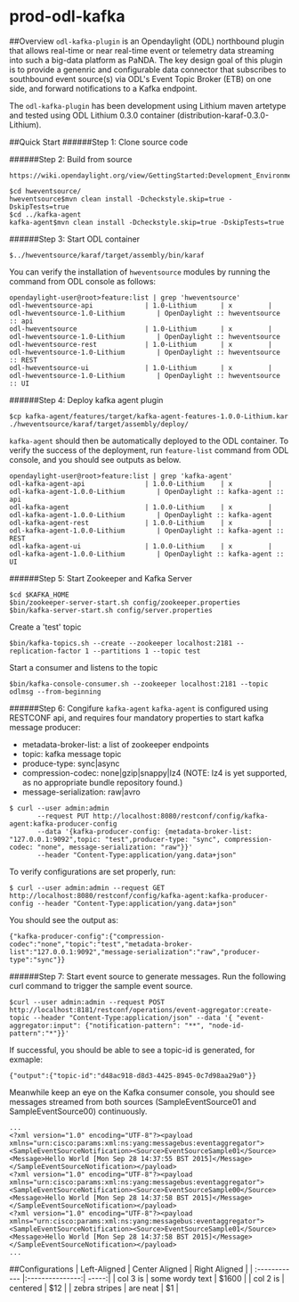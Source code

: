 # prod-odl-kafka
##Overview
`odl-kafka-plugin` is an Opendaylight (ODL)  northbound plugin that allows real-time or near real-time event or telemetry data streaming into such a big-data platform as PaNDA. The key design goal of this plugin is to provide a genenric and configurable data connector that subscribes to southbound event source(s) via ODL's Event Topic Broker (ETB) on one side, and forward notifications to a Kafka endpoint.

The `odl-kafka-plugin` has been development using Lithium maven artetype and tested using ODL Lithium 0.3.0 container (distribution-karaf-0.3.0-Lithium). 

##Quick Start
######Step 1: Clone source code

######Step 2: Build from source

```
https://wiki.opendaylight.org/view/GettingStarted:Development_Environment_Setup#Edit_your_.7E.2F.m2.2Fsettings.xml
```

```
$cd hweventsource/
hweventsource$mvn clean install -Dcheckstyle.skip=true -DskipTests=true
$cd ../kafka-agent 
kafka-agent$mvn clean install -Dcheckstyle.skip=true -DskipTests=true
```
######Step 3: Start ODL container
```
$../hweventsource/karaf/target/assembly/bin/karaf
```
You can verify the installation of `hweventsource` modules by running the command from ODL console as follows:
```
opendaylight-user@root>feature:list | grep 'hweventsource'
odl-hweventsource-api             | 1.0-Lithium      | x         | odl-hweventsource-1.0-Lithium        | OpenDaylight :: hweventsource :: api              
odl-hweventsource                 | 1.0-Lithium      | x         | odl-hweventsource-1.0-Lithium        | OpenDaylight :: hweventsource                     
odl-hweventsource-rest            | 1.0-Lithium      | x         | odl-hweventsource-1.0-Lithium        | OpenDaylight :: hweventsource :: REST             
odl-hweventsource-ui              | 1.0-Lithium      | x         | odl-hweventsource-1.0-Lithium        | OpenDaylight :: hweventsource :: UI               
```
######Step 4: Deploy kafka agent plugin
```
$cp kafka-agent/features/target/kafka-agent-features-1.0.0-Lithium.kar ./hweventsource/karaf/target/assembly/deploy/
```

`kafka-agent` should then be automatically deployed to the ODL container. To verify the success of the deployment, run `feature-list` command from ODL console, and you should see outputs as below.

```
opendaylight-user@root>feature:list | grep 'kafka-agent'
odl-kafka-agent-api               | 1.0.0-Lithium    | x         | odl-kafka-agent-1.0.0-Lithium        | OpenDaylight :: kafka-agent :: api                
odl-kafka-agent                   | 1.0.0-Lithium    | x         | odl-kafka-agent-1.0.0-Lithium        | OpenDaylight :: kafka-agent                       
odl-kafka-agent-rest              | 1.0.0-Lithium    | x         | odl-kafka-agent-1.0.0-Lithium        | OpenDaylight :: kafka-agent :: REST               
odl-kafka-agent-ui                | 1.0.0-Lithium    | x         | odl-kafka-agent-1.0.0-Lithium        | OpenDaylight :: kafka-agent :: UI 
```
######Step 5: Start Zookeeper and Kafka Server
```
$cd $KAFKA_HOME
$bin/zookeeper-server-start.sh config/zookeeper.properties
$bin/kafka-server-start.sh config/server.properties
```
Create a 'test' topic
```
$bin/kafka-topics.sh --create --zookeeper localhost:2181 --replication-factor 1 --partitions 1 --topic test
```
Start a consumer and listens to the topic
```
$bin/kafka-console-consumer.sh --zookeeper localhost:2181 --topic odlmsg --from-beginning
```
######Step 6: Congifure `kafka-agent`
`kafka-agent` is configured using RESTCONF api, and requires four mandatory properties to start kafka message producer:
 * metadata-broker-list: a list of zookeeper endpoints
 * topic: kafka message topic
 * produce-type: sync|async
 * compression-codec: none|gzip|snappy|lz4 (NOTE: lz4 is yet supported, as no appropriate bundle repository found.)
 * message-serialization: raw|avro

```
$ curl --user admin:admin 
       --request PUT http://localhost:8080/restconf/config/kafka-agent:kafka-producer-config 
       --data '{kafka-producer-config: {metadata-broker-list: "127.0.0.1:9092",topic: "test",producer-type: "sync", compression-codec: "none", message-serialization: "raw"}}' 
       --header "Content-Type:application/yang.data+json"
```
To verify configurations are set properly, run:

```
$ curl --user admin:admin --request GET http://localhost:8080/restconf/config/kafka-agent:kafka-producer-config --header "Content-Type:application/yang.data+json"
```
You should see the output as:

```
{"kafka-producer-config":{"compression-codec":"none","topic":"test","metadata-broker-list":"127.0.0.1:9092","message-serialization":"raw","producer-type":"sync"}}
```

######Step 7: Start event source to generate messages.
Run the following curl command to trigger the sample event source. 
```
$curl --user admin:admin --request POST http://localhost:8181/restconf/operations/event-aggregator:create-topic --header "Content-Type:application/json" --data '{ "event-aggregator:input": {"notification-pattern": "**", "node-id-pattern":"*"}}'
```
If successful, you should be able to see a topic-id is generated, for exmaple:
```
{"output":{"topic-id":"d48ac918-d8d3-4425-8945-0c7d98aa29a0"}}
```

Meanwhile keep an eye on the Kafka consumer console, you should see messages streamed from both sources (SampleEventSource01 and SampleEventSource00) continuously. 

```
...
<?xml version="1.0" encoding="UTF-8"?><payload xmlns="urn:cisco:params:xml:ns:yang:messagebus:eventaggregator"><SampleEventSourceNotification><Source>EventSourceSample01</Source><Message>Hello World [Mon Sep 28 14:37:55 BST 2015]</Message></SampleEventSourceNotification></payload>
<?xml version="1.0" encoding="UTF-8"?><payload xmlns="urn:cisco:params:xml:ns:yang:messagebus:eventaggregator"><SampleEventSourceNotification><Source>EventSourceSample00</Source><Message>Hello World [Mon Sep 28 14:37:58 BST 2015]</Message></SampleEventSourceNotification></payload>
<?xml version="1.0" encoding="UTF-8"?><payload xmlns="urn:cisco:params:xml:ns:yang:messagebus:eventaggregator"><SampleEventSourceNotification><Source>EventSourceSample01</Source><Message>Hello World [Mon Sep 28 14:37:58 BST 2015]</Message></SampleEventSourceNotification></payload>
...
```


##Configurations
| Left-Aligned  | Center Aligned  | Right Aligned |
| :------------ |:---------------:| -----:|
| col 3 is      | some wordy text | $1600 |
| col 2 is      | centered        |   $12 |
| zebra stripes | are neat        |    $1 |

   


